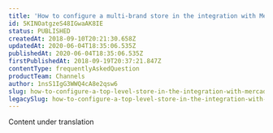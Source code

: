```yaml
---
title: 'How to configure a multi-brand store in the integration with Mercado Livre'
id: 5KINOatgzeS48IGwaAK8IE
status: PUBLISHED
createdAt: 2018-09-10T20:21:30.658Z
updatedAt: 2020-06-04T18:35:06.535Z
publishedAt: 2020-06-04T18:35:06.535Z
firstPublishedAt: 2018-09-19T20:37:21.847Z
contentType: frequentlyAskedQuestion
productTeam: Channels
author: 1nsS1IgG3WWQ4cA8e2qsw6
slug: how-to-configure-a-top-level-store-in-the-integration-with-mercado-livre
legacySlug: how-to-configure-a-top-level-store-in-the-integration-with-mercado-livre
---
```


<div class="alert alert-warning">Content under translation</div>
